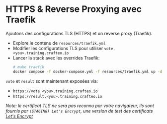 # HTTPS & Reverse Proxying avec Traefik

Ajoutons des configurations TLS (HTTPS) et un reverse proxy (Traefik). 

- Explore le contenu de `resources/traefik.yml`
- Modifier les configurations TLS pour utiliser `vote.<you>.training.crafteo.io`
- Lancer la stack avec les overrides Traefik:
    ```sh
    # make traefik
    docker compose -f docker-compose.yml -f resources/traefik.yml up -d
    ```

`vote` et `result` sont maintenant exposées via:
- `https://vote.<you>.training.crafteo.io`
- `https://result.<you>.training.crafteo.io`

_Note: le certificat TLS ne sera pas reconnu par votre navigateur, ils sont fournis par `(STAGING) Let's Encrypt`, une version de test des certificats [Let's Encrypt](https://letsencrypt.org/)_
